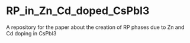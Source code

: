 # RP_in_Zn_Cd_doped_CsPbI3
A repository for the paper about the creation of RP phases due to Zn and Cd doping in CsPbI3
